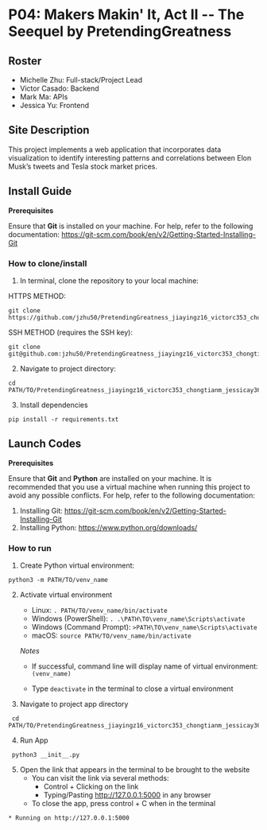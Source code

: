 # P04: Makers Makin' It, Act II -- The Seequel by PretendingGreatness

## Roster
- Michelle Zhu: Full-stack/Project Lead
- Victor Casado: Backend
- Mark Ma: APIs
- Jessica Yu: Frontend

## Site Description
This project implements a web application that incorporates data visualization to identify interesting patterns and correlations between Elon Musk’s tweets and Tesla stock market prices.

## Install Guide

**Prerequisites**

Ensure that **Git** is installed on your machine. For help, refer to the following documentation: https://git-scm.com/book/en/v2/Getting-Started-Installing-Git

### How to clone/install
1. In terminal, clone the repository to your local machine:

HTTPS METHOD:

```
git clone https://github.com/jzhu50/PretendingGreatness_jiayingz16_victorc353_chongtianm_jessicay3632.git      
```

SSH METHOD (requires the SSH key):

```
git clone git@github.com:jzhu50/PretendingGreatness_jiayingz16_victorc353_chongtianm_jessicay3632.git
```
2. Navigate to project directory:

```
cd PATH/TO/PretendingGreatness_jiayingz16_victorc353_chongtianm_jessicay3632
```
3. Install dependencies

```
pip install -r requirements.txt
```

## Launch Codes

**Prerequisites**

Ensure that **Git** and **Python** are installed on your machine. It is recommended that you use a virtual machine when running this project to avoid any possible conflicts. For help, refer to the following documentation:
   1. Installing Git: https://git-scm.com/book/en/v2/Getting-Started-Installing-Git
   2. Installing Python: https://www.python.org/downloads/

### How to run

1. Create Python virtual environment:

```
python3 -m PATH/TO/venv_name
```

2. Activate virtual environment

   - Linux: `. PATH/TO/venv_name/bin/activate`
   - Windows (PowerShell): `. .\PATH\TO\venv_name\Scripts\activate`
   - Windows (Command Prompt): `>PATH\TO\venv_name\Scripts\activate`
   - macOS: `source PATH/TO/venv_name/bin/activate`

   *Notes*

   - If successful, command line will display name of virtual environment: `(venv_name) `

   - Type `deactivate` in the terminal to close a virtual environment

3. Navigate to project app directory

```
 cd PATH/TO/PretendingGreatness_jiayingz16_victorc353_chongtianm_jessicay3632/app/
```

4. Run App

```
 python3 __init__.py
```
5. Open the link that appears in the terminal to be brought to the website
    - You can visit the link via several methods:
        - Control + Clicking on the link
        - Typing/Pasting http://127.0.0.1:5000 in any browser
    - To close the app, press control + C when in the terminal

```    
* Running on http://127.0.0.1:5000
```